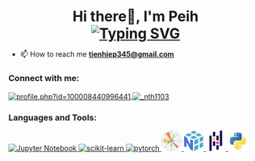 <h1 align="center" style="margin-block-end: 0.3rem">
  Hi there👋, I'm Peih <br>
  <a align="center" style="display: block; width=200%" href="https://git.io/typing-svg">
    <img src="https://readme-typing-svg.demolab.com?font=Fira+Code&duration=4000&pause=500&color=39A9F7&center=true&vCenter=true&width=435&lines=Currently+studying+at+PTIT;Will+become+a+Data+Scientist" alt="Typing SVG" />
  </a>
</h1>

- 📫 How to reach me **tienhiep345@gmail.com** <br />

<h3 align="left">Connect with me:</h3>
<p align="left">
  <a href="https://fb.com/profile.php?id=100008440996441" target="blank">
    <img align="center" src="https://raw.githubusercontent.com/rahuldkjain/github-profile-readme-generator/master/src/images/icons/Social/facebook.svg" alt="profile.php?id=100008440996441" height="30" width="40" />
  </a>
  <a href="https://instagram.com/_nth1103" target="blank">
    <img align="center" src="https://raw.githubusercontent.com/rahuldkjain/github-profile-readme-generator/master/src/images/icons/Social/instagram.svg" alt="_nth1103" height="30" width="40" />
  </a>
</p>

<h3 align="left">Languages and Tools:</h3>
<p align="left">
  <a href="#" target="_blank" rel="noreferrer">
    <img src="https://en.wikipedia.org/wiki/File:Jupyter_logo.svg" alt="Jupyter Notebook" width="40" height="40" />
  </a>
  
  <a href="#" target="_blank" rel="noreferrer">
    <img src="https://upload.wikimedia.org/wikipedia/commons/0/05/Scikit_learn_logo_small.svg" alt="scikit-learn" width="40" height="40" />
  </a>

  <a href="#" target="_blank" rel="noreferrer">
    <img src="https://www.vectorlogo.zone/logos/pytorch/pytorch-icon.svg" alt="pytorch" width="40" height="40" />
  </a>
  <a href="#" target="_blank" rel="noreferrer">
    <img src="https://github.com/PeihPeih/Test/blob/master/icons/pngegg.png" alt="matplotlib" width="40" height="40" />
  </a>
  <a href="#" target="_blank" rel="noreferrer">
    <img src="https://github.com/devicons/devicon/blob/master/icons/numpy/numpy-original.svg" alt="numpy" width="40" height="40" />
  </a>
  <a href="#" target="_blank" rel="noreferrer">
    <img src="https://github.com/devicons/devicon/blob/master/icons/pandas/pandas-original.svg" alt="pandas" width="40" height="40" />
  </a>
  <a href="https://www.python.org" target="_blank" rel="noreferrer">
    <img src="https://raw.githubusercontent.com/devicons/devicon/master/icons/python/python-original.svg" alt="python" width="40" height="40" />
  </a>
</p>
